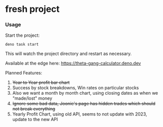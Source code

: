 # fresh project

### Usage

Start the project:

```
deno task start
```

This will watch the project directory and restart as necessary.

Available at the edge here: https://theta-gang-calculator.deno.dev

Planned Features:

1. ~~Year to Year profit bar chart~~
2. Success by stock breakdowns, Win rates on particular stocks
3. Also we want a month by month chart, using closing dates as when we
   "made/lost" money
4. ~~Ignore some bad data, Joonie's page has hidden trades which should not
   break everything~~
5. Yearly Profit Chart, using old API, seems to not update with 2023, update to
   the new API
